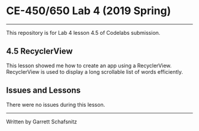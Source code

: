 # CE-450/650 Lab 4 (2019 Spring)
---
This repository is for Lab 4 lesson 4.5 of Codelabs submission.
 
## 4.5 RecyclerView

This lesson showed me how to create an app using a RecyclerView. RecyclerView is used to display a long scrollable list of words efficiently. 


## Issues and Lessons
 
There were no issues during this lesson. 

---
Written by Garrett Schafsnitz
